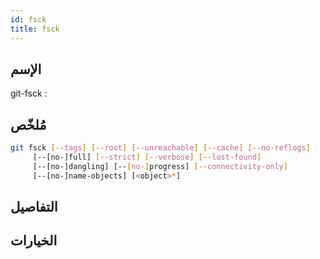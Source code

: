 ```yaml
---
id: fsck
title: fsck
---
```


## الإسم
git-fsck : 

## مُلخّص

<!--DOCUSAURUS_CODE_TABS-->
<!--الأمر-->
```bash
git fsck [--tags] [--root] [--unreachable] [--cache] [--no-reflogs]
	 [--[no-]full] [--strict] [--verbose] [--lost-found]
	 [--[no-]dangling] [--[no-]progress] [--connectivity-only]
	 [--[no-]name-objects] [<object>*]
```
<!--END_DOCUSAURUS_CODE_TABS-->

## التفاصيل

## الخيارات

